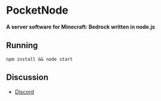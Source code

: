 # PocketNode
**A server software for Minecraft: Bedrock written in node.js**

## Running
```
npm install && node start
```

## Discussion
- [Discord](https://discord.gg/VT928ah)
